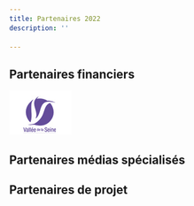 ```yaml
---
title: Partenaires 2022
description: ''

---
```

## Partenaires financiers

![](/files/1_vallee_de_seine.jpg)

## Partenaires médias spécialisés

## Partenaires de projet